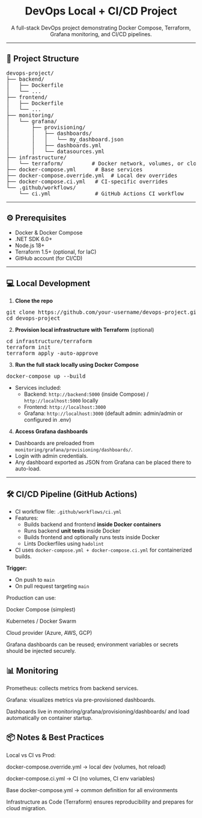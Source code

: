 <h1 align="center">DevOps Local + CI/CD Project</h1>

<p align="center">
  A full-stack DevOps project demonstrating Docker Compose, Terraform, Grafana monitoring, and CI/CD pipelines.
</p>

---

<h2>📂 Project Structure</h2>

<pre>
devops-project/
├── backend/
│   ├── Dockerfile
│   └── ...
├── frontend/
│   ├── Dockerfile
│   └── ...
├── monitoring/
│   └── grafana/
│       ├── provisioning/
│       │   ├── dashboards/
│       │   │   └── my_dashboard.json
│       │   ├── dashboards.yml
│       │   └── datasources.yml
├── infrastructure/
│   └── terraform/         # Docker network, volumes, or cloud-ready IaC
├── docker-compose.yml      # Base services
├── docker-compose.override.yml  # Local dev overrides
├── docker-compose.ci.yml   # CI-specific overrides
└── .github/workflows/
    └── ci.yml              # GitHub Actions CI workflow
</pre>

---

<h2>⚙️ Prerequisites</h2>

<ul>
  <li>Docker & Docker Compose</li>
  <li>.NET SDK 6.0+</li>
  <li>Node.js 18+</li>
  <li>Terraform 1.5+ (optional, for IaC)</li>
  <li>GitHub account (for CI/CD)</li>
</ul>

---

<h2>💻 Local Development</h2>

1. **Clone the repo**

<pre>
git clone https://github.com/your-username/devops-project.git
cd devops-project
</pre>

2. **Provision local infrastructure with Terraform** (optional)

<pre>
cd infrastructure/terraform
terraform init
terraform apply -auto-approve
</pre>

3. **Run the full stack locally using Docker Compose**

<pre>
docker-compose up --build
</pre>

- Services included:
  - Backend: `http://backend:5000` (inside Compose) / `http://localhost:5000` locally
  - Frontend: `http://localhost:3000`
  - Grafana: `http://localhost:3000` (default admin: admin/admin or configured in .env)


4. **Access Grafana dashboards**

- Dashboards are preloaded from `monitoring/grafana/provisioning/dashboards/`.
- Login with admin credentials.
- Any dashboard exported as JSON from Grafana can be placed there to auto-load.

---

<h2>🛠️ CI/CD Pipeline (GitHub Actions)</h2>

- CI workflow file: `.github/workflows/ci.yml`
- Features:
  - Builds backend and frontend **inside Docker containers**
  - Runs backend **unit tests** inside Docker
  - Builds frontend and optionally runs tests inside Docker
  - Lints Dockerfiles using `hadolint`
- CI uses `docker-compose.yml + docker-compose.ci.yml` for containerized builds.

**Trigger:**

- On push to `main`
- On pull request targeting `main`


Production can use:

Docker Compose (simplest)

Kubernetes / Docker Swarm

Cloud provider (Azure, AWS, GCP)

Grafana dashboards can be reused; environment variables or secrets should be injected securely.


<h2>📊 Monitoring</h2>
Prometheus: collects metrics from backend services.

Grafana: visualizes metrics via pre-provisioned dashboards.

Dashboards live in monitoring/grafana/provisioning/dashboards/ and load automatically on container startup.

<h2>📦 Notes & Best Practices</h2>
Local vs CI vs Prod:

docker-compose.override.yml → local dev (volumes, hot reload)

docker-compose.ci.yml → CI (no volumes, CI env variables)

Base docker-compose.yml → common definition for all environments

Infrastructure as Code (Terraform) ensures reproducibility and prepares for cloud migration.


